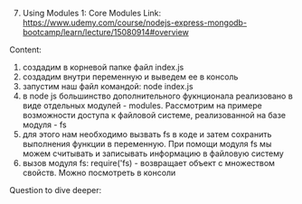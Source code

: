 7. Using Modules 1: Core Modules
Link: https://www.udemy.com/course/nodejs-express-mongodb-bootcamp/learn/lecture/15080914#overview


Content:
1) создадим в корневой папке файл index.js
2) создадим внутри переменную и выведем ее в консоль
3) запустим наш файл командой: node index.js
4) в node js большинство дополнительного фукнционала реализовано в виде отдельных модулей - modules. Рассмотрим на примере возможности доступа к файловой системе, реализованной на базе модуля - fs
5) для этого нам необходимо вызвать fs в коде и затем сохранить выполнения функции в переменную. При помощи модуля fs мы можем считывать и записывать информацию в файловую систему
6) вызов модуля fs: require('fs) - возвращает объект с множеством свойств. Можно посмотреть в консоли




Question to dive deeper:
